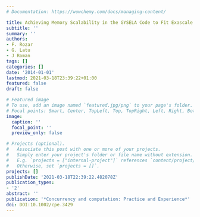 ```yaml
---
# Documentation: https://wowchemy.com/docs/managing-content/

title: Achieving Memory Scalability in the GYSELA Code to Fit Exascale Constraints
subtitle: ''
summary: ''
authors:
- F. Rozar
- G. Latu
- J Roman
tags: []
categories: []
date: '2014-01-01'
lastmod: 2021-03-18T23:39:22+01:00
featured: false
draft: false

# Featured image
# To use, add an image named `featured.jpg/png` to your page's folder.
# Focal points: Smart, Center, TopLeft, Top, TopRight, Left, Right, BottomLeft, Bottom, BottomRight.
image:
  caption: ''
  focal_point: ''
  preview_only: false

# Projects (optional).
#   Associate this post with one or more of your projects.
#   Simply enter your project's folder or file name without extension.
#   E.g. `projects = ["internal-project"]` references `content/project/deep-learning/index.md`.
#   Otherwise, set `projects = []`.
projects: []
publishDate: '2021-03-18T22:39:22.482078Z'
publication_types:
- '2'
abstract: ''
publication: '*Concurrency and computation: Practice and Experience*'
doi: DOI:10.1002/cpe.3429
---
```


